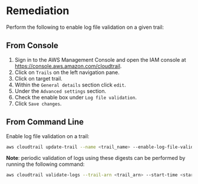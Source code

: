 # Remediation

Perform the following to enable log file validation on a given trail:

## From Console

1. Sign in to the AWS Management Console and open the IAM console at <https://console.aws.amazon.com/cloudtrail>.
2. Click on `Trails` on the left navigation pane.
3. Click on target trail.
4. Within the `General details` section click `edit`.
5. Under the `Advanced settings` section.
6. Check the enable box under `Log file validation`.
7. Click `Save changes`.

## From Command Line

Enable log file validation on a trail:

```sh
aws cloudtrail update-trail --name <trail_name> --enable-log-file-validation
```

**Note**: periodic validation of logs using these digests can be performed by running the following command:

```sh
aws cloudtrail validate-logs --trail-arn <trail_arn> --start-time <start_time> --end-time <end_time>
```
